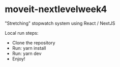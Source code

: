 # moveit-nextlevelweek4

"Stretching" stopwatch system using React / NextJS

Local run steps:
- Clone the repository
- Run: yarn install
- Run: yarn dev
- Enjoy!
